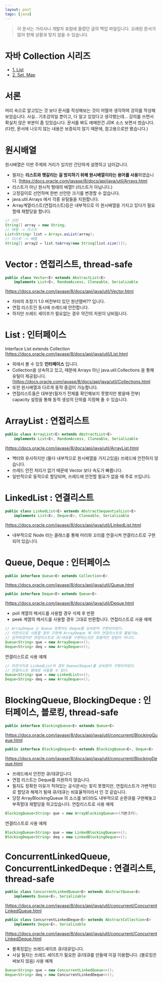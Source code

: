 ```yaml
---
layout: post
tags: [java]
---
```


> 이 문서는 가리사니 개발자 포럼에 올렸던 글의 백업 파일입니다.
오래된 문서가 많아 현재 상황과 맞지 않을 수 있습니다.


# 자바 Collection 시리즈
- [1. List](/lab?topicId=294)
- [2. Set, Map](/lab?topicId=295)

# 서론
머리 속으로 알고있는 것 보다 문서를 작성해보는 것이 어떨까 생각하여 강의를 작성해 보았습니다.
사실.. 기초강의일 뿐이고, 다 알고 있었다고 생각했는데...
강의를 쓰면서 확실치 않은 부분이 좀 있었습니다.
문서를 봐도 애매한건 JDK 소스 보면서 썼습니다.
(다만, 문서에 나오지 않는 내용은 보증되지 않기 때문에, 참고용으로만 봤습니다.)


# 원시배열
원시배열은 이번 주제와 거리가 있지만 간단하게 설명하고 넘어갑니다.
- 필자는 **리스트와 햇갈리는 걸 방지하기 위해 원시배열이라는 용어를 사용**하였습니다.
[https://docs.oracle.com/javase/8/docs/api/java/util/Arrays.html
- 리스트가 아닌 원시적 형태의 배열!! (리스트가 아닙니다.)
- 고정길이로 선언하며 한번 선언한 크기를 변경할 수 없습니다.
- java.util.Arrays 에서 각종 유틸들을 지원합니다.
- Array계열리스트(연접리스트)등은 내부적으로 이 원시배열을 가지고 있다가 필요할때 재할당을 합니다.
``` java
// 선언
String[] array = new String;
// 배열 -> 리스트
List<String> list = Arrays.asList(array);
// 리스트 -> 배열
String[] array2 = list.toArray(new String[list.size()]);
```


# Vector : 연접리스트, thread-safe
``` java
public class Vector<E> extends AbstractList<E>
	implements List<E>, RandomAccess, Cloneable, Serializable
```
[https://docs.oracle.com/javase/8/docs/api/java/util/Vector.html
- 자바의 초창기 1.0 버전부터 있던 원년맴버?? 입니다.
- 연접 리스트인 동시에 쓰레드에 안전합니다.
- 하지만 쓰레드 세이프가 필요없는 경우 약간의 자원이 낭비됩니다.


# List : 인터페이스
Interface List<E> extends Collection<E>
[https://docs.oracle.com/javase/8/docs/api/java/util/List.html
- 위에서 볼 수 있듯 **인터페이스** 입니다.
- Collection을 상속하고 있고, 때문에 Arrays 아닌 java.util.Collections 을 통해 유틸이 제공됩니다.
[https://docs.oracle.com/javase/8/docs/api/java/util/Collections.html
- 또한 원시배열과 다르게 동적 증감이 가능합니다.
- 연접리스트들은 대부분(필자가 전체를 확인해보지 못했지만 봤을때 전부) capacity 설정을 통해 동적 생성의 단위를 지정해 줄 수 있습니다.

# ArrayList : 연접리스트
``` java
public class ArrayList<E> extends AbstractList<E>
	implements List<E>, RandomAccess, Cloneable, Serializable
```
[https://docs.oracle.com/javase/8/docs/api/java/util/ArrayList.html
- 백터와 유사하지만 (둘다 내부적으로 원시배열을 가지고있음) 쓰레드에 안전하지 않습니다.
- 쓰레드 안전 처리가 없기 때문에 Vector 보다 속도가 빠릅니다.
- 일반적으로 동적으로 할당되며, 쓰레드에 안전할 필요가 없을 때 주로 쓰입니다.

# LinkedList : 연결리스트
``` java
public class LinkedList<E> extends AbstractSequentialList<E>
	implements List<E>, Deque<E>, Cloneable, Serializable
```
[https://docs.oracle.com/javase/8/docs/api/java/util/LinkedList.html
- 내부적으로 Node 라는 클래스를 통해 머리와 꼬리를 연결시켜 연결리스트로 구현되어 있습니다.


# Queue, Deque : 인터페이스
``` java
public interface Queue<E> extends Collection<E>
```
[https://docs.oracle.com/javase/8/docs/api/java/util/Queue.html
``` java
public interface Deque<E> extends Queue<E>
```
[https://docs.oracle.com/javase/8/docs/api/java/util/Deque.html
- poll 계열의 메서드를 사용할 경우 삭제 후 반환
- peek 계열의 메서드를 사용할 경우 그대로 반환합니다.
연접리스트로 사용 예제
``` java
// ArrayDeque 는 Queue 정확히는 Deque를 상속받아 구현되어있다.
// 이런식으로 사용할 경우 구현체 ArrayDeque 에 따라 연접리스트로 활용가능.
// 짐작하겠지만 연접리스트로 큐/데큐를 구현하는것은 효율적인 방법이 아니다.
Queue<String> que = new ArrayDeque<>();
Deque<String> deq = new ArrayDeque<>();
```
연결리스트로 사용 예제
``` java
// 마찬가지로 LinkedList의 경우 Queue(Deque)를 상속받아 구현되어있다.
// 연결리스트 형태로 사용할 수 있다.
Queue<String> que = new LinkedList<>();
Deque<String> deq = new ArrayDeque<>();
```

# BlockingQueue, BlockingDeque : 인터페이스, 블로킹, thread-safe
``` java
public interface BlockingQueue<E> extends Queue<E>
```
[https://docs.oracle.com/javase/8/docs/api/java/util/concurrent/BlockingQueue.html
``` java
public interface BlockingDeque<E> extends BlockingQueue<E>, Deque<E>
```
[https://docs.oracle.com/javase/8/docs/api/java/util/concurrent/BlockingDeque.html
- 쓰레드에서 안전한 큐/데큐입니다.
- 연접 리스트는 Deque를 지원하지 않습니다.
- 필자도 정확한 이유가 적혀있는 공식문서는 찾지 못했지만, 연접리스트가 가변적으로 할당과 해제가 될때 큐/데큐는 비효율적이라서 인 것 같습니다.
- 당장 ArrayBlockingQueue 의 소스를 보더라도 내부적으로 순환큐를 구현해놓고 부족할대 재할당을 하고있습니다.
연접리스트로 사용 예제
``` java
BlockingQueue<String> que = new ArrayBlockingQueue<>(기본크기);
```
연결리스트로 사용 예제
``` java
BlockingQueue<String> que = new LinkedBlockingQueue<>();
BlockingDeque<String> deq = new LinkedBlockingDeque<>();
```

# ConcurrentLinkedQueue, ConcurrentLinkedDeque : 연결리스트, thread-safe
``` java
public class ConcurrentLinkedQueue<E> extends AbstractQueue<E>
	implements Queue<E>, Serializable
```
[https://docs.oracle.com/javase/8/docs/api/java/util/concurrent/ConcurrentLinkedQueue.html
``` java
public class ConcurrentLinkedDeque<E> extends AbstractCollection<E>
	implements Deque<E>, Serializable
```
[https://docs.oracle.com/javase/8/docs/api/java/util/concurrent/ConcurrentLinkedDeque.html
- 블록킹없는 쓰레드세이프 큐/데큐입니다.
- 사실 필자는 쓰레드 세이프가 필요한 큐/데큐를 만들때 이걸 이용합니다. (블로킹은 써보지 않음)
사용 예제
``` java
Queue<String> que = new ConcurrentLinkedQueue<>();
Deque<String> deq = new ConcurrentLinkedDeque<>();
```